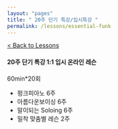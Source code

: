 ```yaml
---
layout: "pages"
title: " 20주 단기 특강/입시특강 "
permalink: /lessons/essential-funk
---
```

<a href="/lessons">< Back to Lessons</a>

#### 20주 단기 특강 1:1 입시 온라인 레슨
60min*20회 

- 펑크피아노 6주
- 아름다운보이싱 6주
- 말이되는 Soloing 6주
- 밀착 맞춤별 레슨 2주 





